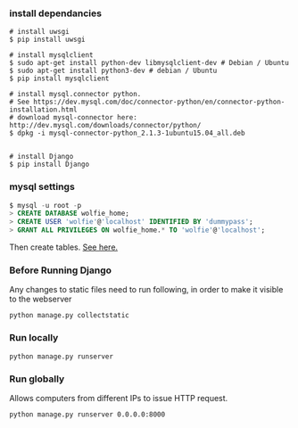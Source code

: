 ### install dependancies

``` shell
# install uwsgi
$ pip install uwsgi

# install mysqlclient
$ sudo apt-get install python-dev libmysqlclient-dev # Debian / Ubuntu
$ sudo apt-get install python3-dev # debian / Ubuntu
$ pip install mysqlclient

# install mysql.connector python. 
# See https://dev.mysql.com/doc/connector-python/en/connector-python-installation.html
# download mysql-connector here: http://dev.mysql.com/downloads/connector/python/
$ dpkg -i mysql-connector-python_2.1.3-1ubuntu15.04_all.deb


# install Django
$ pip install Django

```

### mysql settings
``` SQL
$ mysql -u root -p
> CREATE DATABASE wolfie_home;
> CREATE USER 'wolfie'@'localhost' IDENTIFIED BY 'dummypass';
> GRANT ALL PRIVILEGES ON wolfie_home.* TO 'wolfie'@'localhost';
```
Then create tables. [See here.](https://github.com/Wolfie-Home/Documents/blob/bumsik/Design%20Document/Design_Document.md#51-mysql)


### Before Running Django 
Any changes to static files need to run following, in order to make it visible to the webserver
```
python manage.py collectstatic
```

### Run locally
```
python manage.py runserver
```
### Run globally
Allows computers from different IPs to issue HTTP request.
```
python manage.py runserver 0.0.0.0:8000
```

